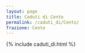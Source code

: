 ```yaml
---
layout: page
title: Caduti di Cento
permalink: /caduti_di/Cento/
frazione: Cento
---
```

{% include caduti_di.html %}

